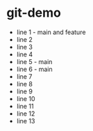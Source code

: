 # git-demo

- line 1 - main and feature
- line 2
- line 3
- line 4
- line 5 - main
- line 6 - main
- line 7
- line 8
- line 9
- line 10
- line 11
- line 12
- line 13
